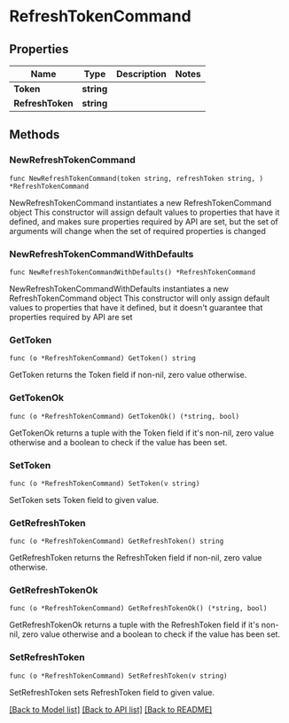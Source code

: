 # RefreshTokenCommand

## Properties

Name | Type | Description | Notes
------------ | ------------- | ------------- | -------------
**Token** | **string** |  | 
**RefreshToken** | **string** |  | 

## Methods

### NewRefreshTokenCommand

`func NewRefreshTokenCommand(token string, refreshToken string, ) *RefreshTokenCommand`

NewRefreshTokenCommand instantiates a new RefreshTokenCommand object
This constructor will assign default values to properties that have it defined,
and makes sure properties required by API are set, but the set of arguments
will change when the set of required properties is changed

### NewRefreshTokenCommandWithDefaults

`func NewRefreshTokenCommandWithDefaults() *RefreshTokenCommand`

NewRefreshTokenCommandWithDefaults instantiates a new RefreshTokenCommand object
This constructor will only assign default values to properties that have it defined,
but it doesn't guarantee that properties required by API are set

### GetToken

`func (o *RefreshTokenCommand) GetToken() string`

GetToken returns the Token field if non-nil, zero value otherwise.

### GetTokenOk

`func (o *RefreshTokenCommand) GetTokenOk() (*string, bool)`

GetTokenOk returns a tuple with the Token field if it's non-nil, zero value otherwise
and a boolean to check if the value has been set.

### SetToken

`func (o *RefreshTokenCommand) SetToken(v string)`

SetToken sets Token field to given value.


### GetRefreshToken

`func (o *RefreshTokenCommand) GetRefreshToken() string`

GetRefreshToken returns the RefreshToken field if non-nil, zero value otherwise.

### GetRefreshTokenOk

`func (o *RefreshTokenCommand) GetRefreshTokenOk() (*string, bool)`

GetRefreshTokenOk returns a tuple with the RefreshToken field if it's non-nil, zero value otherwise
and a boolean to check if the value has been set.

### SetRefreshToken

`func (o *RefreshTokenCommand) SetRefreshToken(v string)`

SetRefreshToken sets RefreshToken field to given value.



[[Back to Model list]](../README.md#documentation-for-models) [[Back to API list]](../README.md#documentation-for-api-endpoints) [[Back to README]](../README.md)


